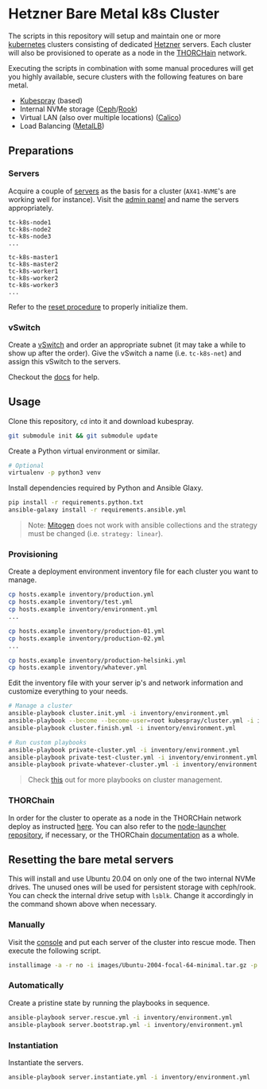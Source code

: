 # Hetzner Bare Metal k8s Cluster

The scripts in this repository will setup and maintain one or more [kubernetes][k8s] clusters consisting of dedicated [Hetzner][hetzner] servers. Each cluster will also be provisioned to operate as a node in the [THORCHain][tc] network.

Executing the scripts in combination with some manual procedures will get you highly available, secure clusters with the following features on bare metal.

* [Kubespray][kubespray] (based)
* Internal NVMe storage ([Ceph][ceph]/[Rook][rook])
* Virtual LAN (also over multiple locations) ([Calico][calico])
* Load Balancing ([MetalLB][metallb])

## Preparations

### Servers

Acquire a couple of [servers][buy] as the basis for a cluster (`AX41-NVME`'s are working well for instance). Visit the [admin panel][admin] and name the servers appropriately.

```text
tc-k8s-node1
tc-k8s-node2
tc-k8s-node3
...

tc-k8s-master1
tc-k8s-master2
tc-k8s-worker1
tc-k8s-worker2
tc-k8s-worker3
...
```

Refer to the [reset procedure][reset] to properly initialize them.

### vSwitch

Create a [vSwitch][vswitch] and order an appropriate subnet (it may take a while to show up after the order). Give the vSwitch a name (i.e. `tc-k8s-net`) and assign this vSwitch to the servers.

Checkout the [docs][vswitch_docs] for help.

## Usage

Clone this repository, `cd` into it and download kubespray.

```bash
git submodule init && git submodule update
```

Create a Python virtual environment or similar.

```bash
# Optional
virtualenv -p python3 venv
```

Install dependencies required by Python and Ansible Glaxy.

```bash
pip install -r requirements.python.txt
ansible-galaxy install -r requirements.ansible.yml
```

> Note: [Mitogen][mitogen] does not work with ansible collections and the strategy must be changed (i.e. `strategy: linear`).

### Provisioning

Create a deployment environment inventory file for each cluster you want to manage.

```bash
cp hosts.example inventory/production.yml
cp hosts.example inventory/test.yml
cp hosts.example inventory/environment.yml
...

cp hosts.example inventory/production-01.yml
cp hosts.example inventory/production-02.yml
...

cp hosts.example inventory/production-helsinki.yml
cp hosts.example inventory/whatever.yml
```

Edit the inventory file with your server ip's and network information and customize everything to your needs.

```bash
# Manage a cluster
ansible-playbook cluster.init.yml -i inventory/environment.yml
ansible-playbook --become --become-user=root kubespray/cluster.yml -i inventory/environment.yml
ansible-playbook cluster.finish.yml -i inventory/environment.yml

# Run custom playbooks
ansible-playbook private-cluster.yml -i inventory/environment.yml
ansible-playbook private-test-cluster.yml -i inventory/environment.yml
ansible-playbook private-whatever-cluster.yml -i inventory/environment.yml
```

> Check [this][kubespray] out for more playbooks on cluster management.

### THORChain

In order for the cluster to operate as a node in the THORCHain network deploy as instructed [here][tc_deplyoing]. You can also refer to the [node-launcher repository][node-launcher], if necessary, or the THORChain [documentation][tc_docs] as a whole.

## Resetting the bare metal servers

This will install and use Ubuntu 20.04 on only one of the two internal NVMe drives. The unused ones will be used for persistent storage with ceph/rook. You can check the internal drive setup with `lsblk`. Change it accordingly in the command shown above when necessary.

### Manually

Visit the [console][admin] and put each server of the cluster into rescue mode. Then execute the following script.

```bash
installimage -a -r no -i images/Ubuntu-2004-focal-64-minimal.tar.gz -p /:ext4:all -d nvme0n1 -f yes -t yes -n hostname
```

### Automatically

Create a pristine state by running the playbooks in sequence.

```bash
ansible-playbook server.rescue.yml -i inventory/environment.yml
ansible-playbook server.bootstrap.yml -i inventory/environment.yml
```

### Instantiation

Instantiate the servers.

```bash
ansible-playbook server.instantiate.yml -i inventory/environment.yml
```

[reset]: #resetting-the-bare-metal-servers
[hetzner]: https://www.hetzner.com
[buy]: https://www.hetzner.com/dedicated-rootserver/matrix-ax
[admin]: https://robot.your-server.de/server
[vswitch]: https://robot.your-server.de/vswitch/index
[vswitch_docs]: https://docs.hetzner.com/robot/dedicated-server/network/vswitch
[k8s]: https://kubernetes.io
[kubespray]: https://kubespray.io/
[metallb]: https://metallb.universe.tf
[calico]: https://www.projectcalico.org
[ceph]: https://ceph.io
[rook]: https://rook.io
[mitogen]: https://mitogen.readthedocs.io/en/python3/ansible.html
[tc]: https://thorchain.org
[tc_docs]: https://docs.thorchain.org
[tc_deplyoing]: https://docs.thorchain.org/thornodes/kubernetes/deploying
[node-launcher]: https://gitlab.com/thorchain/devops/node-launcher

